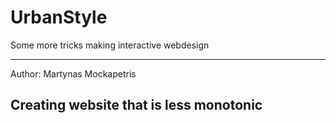 # UrbanStyle
Some more tricks making interactive webdesign


--------------------------------------------------------------------------
Author: Martynas Mockapetris

Creating website that is less monotonic
--------------------------------------------------------------------------
